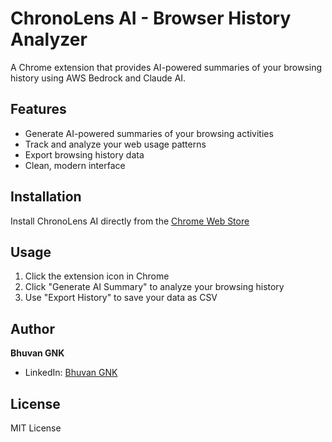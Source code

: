 # ChronoLens AI - Browser History Analyzer

A Chrome extension that provides AI-powered summaries of your browsing history using AWS Bedrock and Claude AI.

## Features
- Generate AI-powered summaries of your browsing activities
- Track and analyze your web usage patterns
- Export browsing history data
- Clean, modern interface

## Installation

Install ChronoLens AI directly from the [Chrome Web Store](https://chromewebstore.google.com/detail/chronolens-ai/cdpljeajipbfndhdjjddhoocgapafdid)

## Usage

1. Click the extension icon in Chrome
2. Click "Generate AI Summary" to analyze your browsing history
3. Use "Export History" to save your data as CSV

## Author

**Bhuvan GNK**
- LinkedIn: [Bhuvan GNK](https://linkedin.com/in/gnkbhuvan)

## License

MIT License